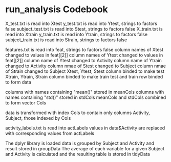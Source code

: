 run_analysis Codebook
========================
X_test.txt is read into Xtest
y_test.txt is read into Ytest, strings to factors false
subject_test.txt is read into Stest, strings to factors false
X_train.txt is read into Xtrain
y_train.txt is read into Ytrain, strings to factors false
subject_train.txt is read into Strain, strings to factors false

features.txt is read into feat, strings to factors false
column names of Xtest changed to values in feat[[2]]
column names of Ytest changed to values in feat[[2]]
column name of Ytest changed to Activity
column name of Ytrain changed to Activity
column nmae of Stest changed to Subject
column nmae of Strain changed to Subject
Xtest, Ytest, Stest column binded to make test
Xtrain, Ytrain, Strain column binded to make train
test and train row binded to form data

columns with names containing "mean()" stored in meanCols
columns with names containing "std()" stored in stdCols
meanCols and stdCols combined to form vector Cols

data is transformed with index Cols to contain only columns Activity, Subject, 
those indexed by Cols

activity_labels.txt is read into actLabels
values in data$Activity are replaced with corresponding values from actLabels

The dplyr library is loaded
data is grouped by Subject and Activity and result stored in groupData
The average of each variable for a given Subject and Activity is calculated and 
the resulting table is stored in tidyData